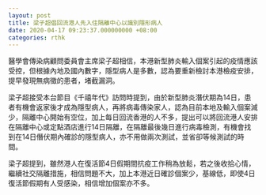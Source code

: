 ```yaml
---
layout: post
title: 梁子超倡回流港人先入住隔離中心以識別隱形病人
date: 2020-04-17 09:23:37.000000000 +08:00
categories: rthk
---
```


醫學會傳染病顧問委員會主席梁子超相信，本港新型肺炎輸入個案引起的疫情應該受控，但根據內地及國內數字，隱型病人是多數，認為要重新檢討本港檢疫安排，提早發現無病徵的患者，堵截漏洞。

梁子超接受本台節目《千禧年代》訪問時提到，由於新型肺炎潛伏期為14日，患者有機會返家後才成為隱型病人，再將病毒傳染家人，認為目前本地及輸入個案減少，隔離中心開始有空位，加上每日回流香港的人不多，提出可以將回流港人安排在隔離中心或定點酒店進行14日隔離，在隔離最後幾日進行病毒檢測，有機會找到在14日僭伏期內確診的隱型病人，亦不用做兩次測試，並省卻等候測試的時間。

梁子超提到，雖然港人在復活節4日假期間抗疫工作稍為放鬆，若之後收拾心情，繼續社交隔離措施，相信問題不大，加上本港近日確診個案少，基線低，即使4日復活節假期有人受感染，相信增加個案亦不多。
